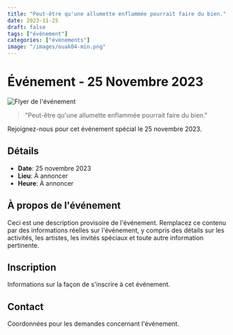 ```yaml
---
title: "Peut-être qu'une allumette enflammée pourrait faire du bien."
date: 2023-11-25
draft: false
tags: ["événement"]
categories: ["événements"]
image: "/images/ouak04-min.png"
---
```


# Événement - 25 Novembre 2023

![Flyer de l'événement](/images/ouak04-min.png)

> "Peut-être qu'une allumette enflammée pourrait faire du bien."

Rejoignez-nous pour cet événement spécial le 25 novembre 2023.

## Détails

- **Date**: 25 novembre 2023
- **Lieu**: À annoncer
- **Heure**: À annoncer

## À propos de l'événement

Ceci est une description provisoire de l'événement. Remplacez ce contenu par des informations réelles sur l'événement, y compris des détails sur les activités, les artistes, les invités spéciaux et toute autre information pertinente.

## Inscription

Informations sur la façon de s'inscrire à cet événement.

## Contact

Coordonnées pour les demandes concernant l'événement.